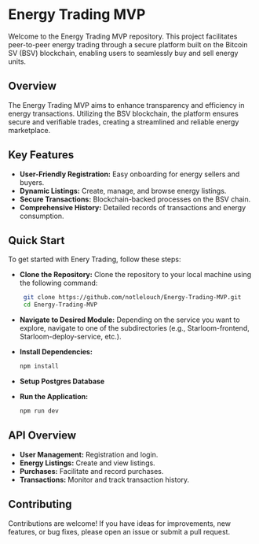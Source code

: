 # Energy Trading MVP

Welcome to the Energy Trading MVP repository. This project facilitates peer-to-peer energy trading through a secure platform built on the Bitcoin SV (BSV) blockchain, enabling users to seamlessly buy and sell energy units.

## Overview

The Energy Trading MVP aims to enhance transparency and efficiency in energy transactions. Utilizing the BSV blockchain, the platform ensures secure and verifiable trades, creating a streamlined and reliable energy marketplace.


## Key Features

- **User-Friendly Registration:** Easy onboarding for energy sellers and buyers.
- **Dynamic Listings:** Create, manage, and browse energy listings.
- **Secure Transactions:** Blockchain-backed processes on the BSV chain.
- **Comprehensive History:** Detailed records of transactions and energy consumption.


## Quick Start

To get started with Enery Trading, follow these steps:

- **Clone the Repository:** Clone the repository to your local machine using the following command:

   ```bash
    git clone https://github.com/notlelouch/Energy-Trading-MVP.git
    cd Energy-Trading-MVP
   ```
- **Navigate to Desired Module:** Depending on the service you want to explore, navigate to one of the subdirectories (e.g., Starloom-frontend, Starloom-deploy-service, etc.).
- **Install Dependencies:**
  ```bash
  npm install
  ```
- **Setup Postgres Database** 
- **Run the Application:** 
     ```bash
     npm run dev
     ```

## API Overview
- **User Management:** Registration and login.
- **Energy Listings:** Create and view listings.
- **Purchases:** Facilitate and record purchases.
- **Transactions:** Monitor and track transaction history.

## Contributing

Contributions are welcome! If you have ideas for improvements, new features, or bug fixes, please open an issue or submit a pull request.
